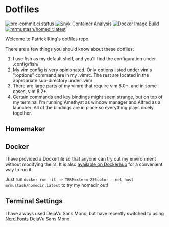 # Dotfiles
[![pre-commit.ci status](https://results.pre-commit.ci/badge/github/mr-mustash/dotfiles/main.svg)](https://results.pre-commit.ci/latest/github/mr-mustash/dotfiles/main) [![Snyk Container Analysis](https://github.com/mr-mustash/dotfiles/actions/workflows/snyk-container-analysis.yml/badge.svg?branch=main&event=push)](https://github.com/mr-mustash/dotfiles/actions/workflows/snyk-container-analysis.yml) [![Docker Image Build](https://github.com/mr-mustash/dotfiles/actions/workflows/docker-image.yml/badge.svg)](https://github.com/mr-mustash/dotfiles/actions/workflows/docker-image.yml) [![mrmustash/homedir:latest](https://img.shields.io/docker/cloud/build/mrmustash/homedir?label=Docker&logo=docker&style=flat)](https://hub.docker.com/repository/docker/mrmustash/homedir)

Welcome to Patrick King's dotfiles repo.

There are a few things you should know about these dotfiles:
1) I use fish as my default shell, and you'll find the configuration under .config/fish/
2) My vim config is very opinionated. Only options listed under vim's ":options" command are in my .vimrc. The rest are located in the appropriate sub-directory under .vim/
3) There are large parts of my vimrc that require vim 8.0+, and in some cases, vim 8.2+.
4) Certain commands and key bindings might seem strange, but on top of my terminal I'm running Amethyst as window manager and Alfred as a launcher. All of the bindings are in place so everything plays nicely together.

## Homemaker

## Docker
I have provided a Dockerfile so that anyone can try out my environment without modifying theirs. It is also [available on Dockerhub](https://hub.docker.com/repository/docker/mrmustash/homedir/) for a convenient way to run it.

Just run `docker run -it -e TERM=xterm-256color --net host mrmustash/homedir:latest` to try my homedir out!

## Terminal Settings

I have always used DejaVu Sans Mono, but have recently switched to using [Nerd Fonts](https://www.nerdfonts.com/#home) DejaVu Sans Mono.
